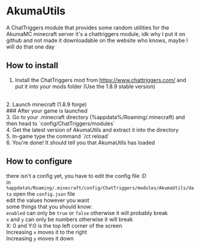 # AkumaUtils
A ChatTriggers module that provides some random utilities for the AkumaMC minecraft server
it's a chattriggers module, idk why I put it on github and not made it downloadable on the website
who knows, maybe I will do that one day

## How to install
1. Install the ChatTriggers mod from https://www.chattriggers.com/ and put it into your mods folder
 (Use the 1.8.9 stable version)
<br>
2. Launch minecraft (1.8.9 forge)
<br>
### After your game is launched
<br>
3. Go to your .minecraft directory (%appdata%/Roaming/.minecraft) and then head to `config/ChatTriggers/modules`
<br>
4. Get the latest version of AkumaUtils and extract it into the directory
<br>
5. In-game type the command `/ct reload`
<br>
6. You're done! It should tell you that AkumaUtils has loaded

## How to configure
there isn't a config yet, you have to edit the config file :D
<br>
in `%appdata%/Roaming/.minecraft/config/ChatTriggers/modules/AkumaUtils/data` open the `config.json` file<br>
edit the values however you want<br>
some things that you should know:<br>
`enabled` can only be `true` or `false` otherwise it will probably break<br>
`x` and `y` can only be numbers otherwise it will break<br>
X: 0 and Y:0 is the top left corner of the screen<br>
Increasing `x` moves it to the right<br>
Increasing `y` moves it down